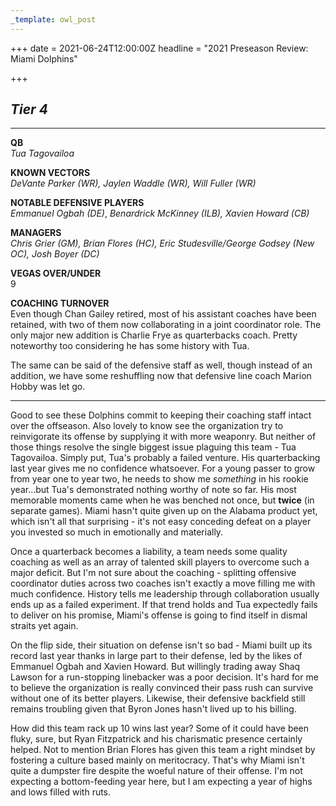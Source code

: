 ```yaml
---
_template: owl_post
---
```


+++
date = 2021-06-24T12:00:00Z
headline = "2021 Preseason Review: Miami Dolphins"

+++
## **_Tier 4_**

***

**QB**  
_Tua Tagovailoa_

**KNOWN VECTORS**  
_DeVante Parker (WR), Jaylen Waddle (WR), Will Fuller (WR)_

**NOTABLE DEFENSIVE PLAYERS**  
_Emmanuel Ogbah (DE)_, _Benardrick McKinney (ILB), Xavien Howard (CB)_

**MANAGERS**  
_Chris Grier (GM), Brian Flores (HC), Eric Studesville/George Godsey (New OC), Josh Boyer (DC)_

**VEGAS OVER/UNDER**  
9

**COACHING TURNOVER**  
Even though Chan Gailey retired, most of his assistant coaches have been retained, with two of them now collaborating in a joint coordinator role. The only major new addition is Charlie Frye as quarterbacks coach. Pretty noteworthy too considering he has some history with Tua.

The same can be said of the defensive staff as well, though instead of an addition, we have some reshuffling now that defensive line coach Marion Hobby was let go.

***

Good to see these Dolphins commit to keeping their coaching staff intact over the offseason. Also lovely to know see the organization try to reinvigorate its offense by supplying it with more weaponry. But neither of those things resolve the single biggest issue plaguing this team - Tua Tagovailoa. Simply put, Tua's probably a failed venture. His quarterbacking last year gives me no confidence whatsoever. For a young passer to grow from year one to year two, he needs to show me _something_ in his rookie year...but Tua's demonstrated nothing worthy of note so far. His most memorable moments came when he was benched not once, but **twice** (in separate games). Miami hasn't quite given up on the Alabama product yet, which isn't all that surprising - it's not easy conceding defeat on a player you invested so much in emotionally and materially.

Once a quarterback becomes a liability, a team needs some quality coaching as well as an array of talented skill players to overcome such a major deficit. But I'm not sure about the coaching - splitting offensive coordinator duties across two coaches isn't exactly a move filling me with much confidence. History tells me leadership through collaboration usually ends up as a failed experiment. If that trend holds and Tua expectedly fails to deliver on his promise, Miami's offense is going to find itself in dismal straits yet again.

On the flip side, their situation on defense isn't so bad - Miami built up its record last year thanks in large part to their defense, led by the likes of Emmanuel Ogbah and Xavien Howard. But willingly trading away Shaq Lawson for a run-stopping linebacker was a poor decision. It's hard for me to believe the organization is really convinced their pass rush can survive without one of its better players. Likewise, their defensive backfield still remains troubling given that Byron Jones hasn't lived up to his billing.

How did this team rack up 10 wins last year? Some of it could have been fluky, sure, but Ryan Fitzpatrick and his charismatic presence certainly helped. Not to mention Brian Flores has given this team a right mindset by fostering a culture based mainly on meritocracy. That's why Miami isn't quite a dumpster fire despite the woeful nature of their offense. I'm not expecting a bottom-feeding year here, but I am expecting a year of highs and lows filled with ruts.
